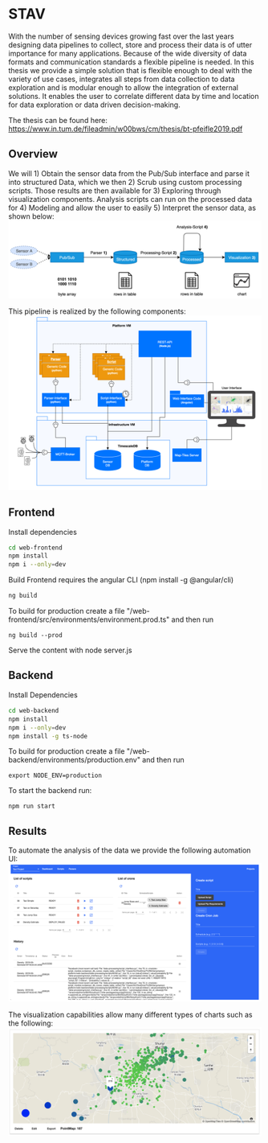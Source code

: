 # STAV

With the number of sensing devices growing fast over the last years designing data pipelines to collect, 
store and process their data is of utter importance for many applications.
Because of the wide diversity of data formats and communication standards a flexible pipeline is needed.
In this thesis we provide a simple solution that is flexible enough to deal with the variety of use cases, 
integrates all steps from data collection to data exploration and is modular enough to allow the integration of external solutions. 
It enables the user to correlate different data by time and location for data exploration or data driven decision-making.  

The thesis can be found here: https://www.in.tum.de/fileadmin/w00bws/cm/thesis/bt-pfeifle2019.pdf

## Overview
We will 1) Obtain the sensor data from the Pub/Sub interface and parse it into structured Data, which we then 2) Scrub using custom processing scripts. Those results are then available for 3) Exploring through visualization components. Analysis scripts can run on the processed data for 4) Modeling and allow the user to easily 5) Interpret the sensor data, as shown below:
![Image of the Pipeline](docs/pipeline.png)

This pipeline is realized by the following components:
![Image of the Components](docs/components_overview.png)

## Frontend
Install dependencies
```bash
cd web-frontend
npm install
npm i --only=dev
```

Build Frontend requires the angular CLI (npm install -g @angular/cli)
```bash
ng build
```

To build for production create a file "/web-frontend/src/environments/environment.prod.ts" and then run
```
ng build --prod
```

Serve the content with node server.js

## Backend
Install Dependencies
```bash
cd web-backend
npm install
npm i --only=dev
npm install -g ts-node
```

To build for production create a file "/web-backend/environments/production.env" and then run
```
export NODE_ENV=production
```
To start the backend run:
```
npm run start
```


## Results
To automate the analysis of the data we provide the following automation UI:
![Image of the Script Automation](docs/analysis_script_automation.png)

The visualization capabilities allow many different types of charts such as the following:
![Image of the Geo Visualization](docs/geo_visualization.png)